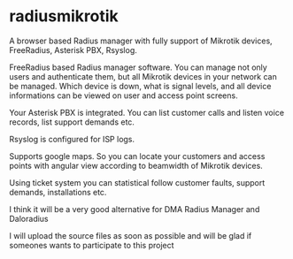 # radiusmikrotik
A browser based Radius manager with fully support of Mikrotik devices, FreeRadius, Asterisk PBX, Rsyslog. 

FreeRadius based Radius manager software. You can manage not only users and authenticate them, but all Mikrotik devices in your network
can be managed. Which device is down, what is signal levels, and all device informations can be viewed on user and access point screens. 

Your Asterisk PBX is integrated. You can list customer calls and listen voice records, list support demands etc.

Rsyslog is configured for ISP logs. 

Supports google maps. So you can locate your customers and access points with angular view according to beamwidth of Mikrotik devices. 

Using ticket system you can statistical follow customer faults, support demands, installations etc.

I think it will be a very good alternative for DMA Radius Manager and Daloradius 

I will upload the source files as soon as possible and will be glad if someones wants to participate to this project
